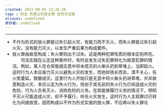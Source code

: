 ```yaml
---
created: 2022-09-05 13:26:26
tags : 刑法 危害公共安全罪 危险方法类
aliases: undefined
原作者: undefined
---
```

---
* 不作为形式的放火罪是过失引起火灾，有能力而不灭火，而失火罪是过失引起火灾，没有能力灭火，以发生严重后果为构成要件。
* 放火罪由故意构成；失火罪则出于过失。这是两种犯罪性质的根本区别所在。  
　　司法实践在认定这种案件时，有时会发生过失犯罪转化为故意犯罪的情况。例如，某人在仓库吸烟无意中将未熄灭的火柴头扔到草堆上，当即起火。这时行为人本应奋力灭火以避免火灾的发生，而他却扬长而去，漠不关心，任火势蔓延，致酿成灾。这里行为人开始只是无意中将火柴头扔进草堆，并非故意制造火灾，本应认定为失火行为，但由于其先前的失火行为已经造成火灾的危险，行为人负有灭火、消除危险的义务。在其能够履行义务的情况下，明知不灭火可能造成火灾，却不予履行，听任火灾发生，这时行为人主观罪过已转化为间接故意，因而构成以不作为形式实施的放火罪，不应再以失火罪论



